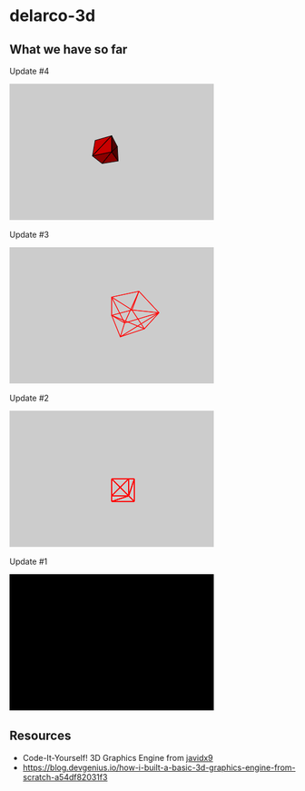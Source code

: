 # delarco-3d

## What we have so far

Update #4

![Ambient light](public/screenshots/ss04.png)

Update #3

![A spinning cube](public/screenshots/ss03.png)

Update #2

![A strange cube](public/screenshots/ss02.png)

Update #1

![Black screen](public/screenshots/ss01.png)



## Resources
* Code-It-Yourself! 3D Graphics Engine from [javidx9](https://www.youtube.com/@javidx9)
* https://blog.devgenius.io/how-i-built-a-basic-3d-graphics-engine-from-scratch-a54df82031f3

